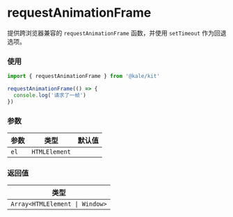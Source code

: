 # requestAnimationFrame

提供跨浏览器兼容的 `requestAnimationFrame` 函数，并使用 `setTimeout` 作为回退选项。

### 使用

```ts
import { requestAnimationFrame } from '@kale/kit'

requestAnimationFrame(() => {
  console.log('请求了一帧')
})
```

### 参数

| 参数 | 类型          | 默认值 |
| ---- | ------------- | ------ |
| `el` | `HTMLElement` |        |

### 返回值

| 类型                           |
| ------------------------------ |
| `Array<HTMLElement \| Window>` |
